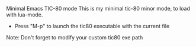 
Minimal Emacs TIC-80 mode
This is my minimal tic-80 minor mode, to load with lua-mode.

- Press "M-p" to launch the tic80 executable with the current file

Note: Don't forget to modify your custom tic80 exe path
